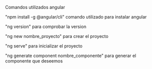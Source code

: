 Comandos utilizados angular

"npm install -g @angular/cli" comando utilizado para instalar angular

"ng version" para comprobar la version

"ng new nombre_proyecto" para crear el proyecto

"ng serve" para inicializar el proyecto

"ng generate component nombre_componente" para generar el componente que deseemos 